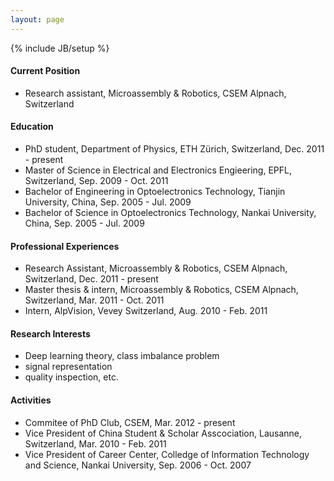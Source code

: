 ```yaml
---
layout: page
---
```

{% include JB/setup %}
#### Current Position

- Research assistant, Microassembly & Robotics, CSEM Alpnach, Switzerland


#### Education

- PhD student, Department of Physics, ETH Zürich, Switzerland, Dec. 2011 - present
- Master of Science in Electrical and Electronics Engieering, EPFL, Switzerland, Sep. 2009 - Oct. 2011
- Bachelor of Engineering in Optoelectronics Technology, Tianjin University, China, Sep. 2005 - Jul. 2009
- Bachelor of Science in Optoelectronics Technology, Nankai University, China, Sep. 2005 - Jul. 2009

#### Professional Experiences

- Research Assistant, Microassembly & Robotics, CSEM Alpnach, Switzerland, Dec. 2011 - present
- Master thesis & intern, Microassembly & Robotics, CSEM Alpnach, Switzerland, Mar. 2011 - Oct. 2011
- Intern, AlpVision, Vevey Switzerland, Aug. 2010 - Feb. 2011

#### Research Interests
* Deep learning theory, class imbalance problem
* signal representation
* quality inspection, etc.

#### Activities
- Commitee of PhD Club, CSEM, Mar. 2012 - present
- Vice President of China Student & Scholar Asscociation, Lausanne, Switzerland, Mar. 2010 - Feb. 2011
- Vice President of Career Center, Colledge of Information Technology and Science, Nankai University, Sep. 2006 - Oct. 2007

